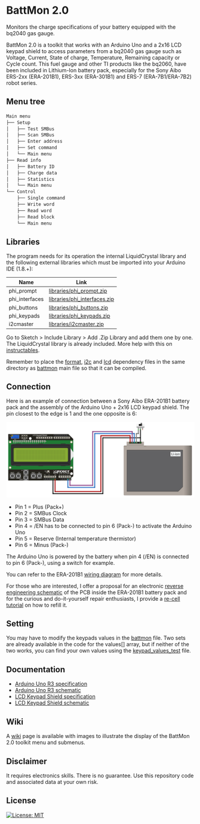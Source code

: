 # BattMon 2.0

Monitors the charge specifications of your battery equipped with the bq2040 gas gauge.

BattMon 2.0 is a toolkit that works with an Arduino Uno and a 2x16 LCD keypad shield to access parameters from a bq2040 gas gauge such as Voltage, Current, State of charge, Temperature, Remaining capacity or Cycle count. This fuel gauge and other TI products like the bq2060, have been included in Lithium-Ion battery pack, especially for the Sony Aibo ERS-2xx (ERA-201B1), ERS-3xx (ERA-301B1) and ERS-7 (ERA-7B1/ERA-7B2) robot series.

## Menu tree

```sh
Main menu
├── Setup
│   ├── Test SMBus
│   ├── Scan SMBus
│   ├── Enter address
│   ├── Set command
│   └── Main menu
├── Read info
│   ├── Battery ID
│   ├── Charge data
│   ├── Statistics
│   └── Main menu
└── Control
    ├── Single command
    ├── Write word
    ├── Read word
    ├── Read block
    └── Main menu
```

## Libraries

The program needs for its operation the internal LiquidCrystal library and the following external libraries which must be imported into your Arduino IDE (1.8.+):

| Name | Link |
| ------ | ------ |
| phi_prompt | [libraries/phi_prompt.zip][phi_prompt] |
| phi_interfaces | [libraries/phi_interfaces.zip][phi_interfaces] |
| phi_buttons | [libraries/phi_buttons.zip][phi_buttons] |
| phi_keypads | [libraries/phi_keypads.zip][phi_keypads] |
| i2cmaster | [libraries/i2cmaster.zip][i2cmaster] |

Go to Sketch > Include Library > Add .Zip Library and add them one by one. The LiquidCrystal library is already included. More help with this on [instructables][instructables].

Remember to place the [format][format], [i2c][i2c] and [lcd][lcd] dependency files in the same directory as [battmon][battmon] main file so that it can be compiled.

## Connection

Here is an example of connection between a Sony Aibo ERA-201B1 battery pack and the assembly of the Arduino Uno + 2x16 LCD keypad shield. The pin closest to the edge is 1 and the one opposite is 6:

![ERA-201B1 battery pack connection with BattMon 2.0 toolkit](https://raw.githubusercontent.com/lpollier/battmon/master/example/ERA-201B1_wiring_diagram.png)

* Pin 1 = Plus (Pack+)
* Pin 2 = SMBus Clock
* Pin 3 = SMBus Data
* Pin 4 = /EN has to be connected to pin 6 (Pack-) to activate the Arduino Uno
* Pin 5 = Reserve (Internal temperature thermistor)
* Pin 6 = Minus (Pack-)

The Arduino Uno is powered by the battery when pin 4 (/EN) is connected to pin 6 (Pack-), using a switch for example.

You can refer to the ERA-201B1 [wiring diagram][ERA-201B1_wiring_diagram] for more details.

For those who are interested, I offer a proposal for an electronic [reverse engineering schematic][ERA-201B1_reverse_engineering_schematic] of the PCB inside the ERA-201B1 battery pack and for the curious and do-it-yourself repair enthusiasts, I provide a [re-cell tutorial][ERA-201B1_recell_tutorial] on how to refill it.

## Setting

You may have to modify the keypads values in the [battmon][battmon] file. Two sets are already available in the code for the values[] array, but if neither of the two works, you can find your own values using the [keypad_values_test][keypad_values_test] file.

## Documentation

* [Arduino Uno R3 specification](https://docs.arduino.cc/hardware/uno-rev3)
* [Arduino Uno R3 schematic](https://content.arduino.cc/assets/UNO-TH_Rev3e_sch.pdf)
* [LCD Keypad Shield specification](https://wiki.dfrobot.com/LCD_KeyPad_Shield_For_Arduino_SKU__DFR0009)
* [LCD Keypad Shield schematic](https://www.dfrobot.com/image/data/DFR0009/LCDKeypad%20Shield%20V1.0%20SCH.pdf)

## Wiki

A [wiki][wiki] page is available with images to illustrate the display of the BattMon 2.0 toolkit menu and submenus.

## Disclaimer

It requires electronics skills. There is no guarantee. Use this repository code and associated data at your own risk.

## License

[![License: MIT](https://img.shields.io/badge/License-MIT-yellow.svg)](https://opensource.org/licenses/MIT)

[i2cmaster]: <https://github.com/lpollier/battmon/blob/master/libraries/i2cmaster.zip>
[phi_buttons]: <https://github.com/lpollier/battmon/blob/master/libraries/phi_buttons.zip>
[phi_interfaces]: <https://github.com/lpollier/battmon/blob/master/libraries/phi_interfaces.zip>
[phi_keypads]: <https://github.com/lpollier/battmon/blob/master/libraries/phi_keypads.zip>
[phi_prompt]: <https://github.com/lpollier/battmon/blob/master/libraries/phi_prompt.zip>
[instructables]: <https://www.instructables.com/How-to-Add-an-External-Library-to-Arduino/>

[ERA-201B1_wiring_diagram]: <https://github.com/lpollier/battmon/blob/master/example/ERA-201B1_wiring_diagram.png>
[ERA-201B1_reverse_engineering_schematic]: <https://github.com/lpollier/battmon/blob/master/example/ERA-201B1_reverse_engineering_schematic.pdf>
[ERA-201B1_recell_tutorial]: <https://github.com/lpollier/battmon/blob/master/example/ERA-201B1_recell_tutorial.pdf>

[battmon]: <https://github.com/lpollier/battmon/blob/master/battmon.ino>
[format]: <https://github.com/lpollier/battmon/blob/master/format.ino>
[i2c]: <https://github.com/lpollier/battmon/blob/master/i2c.ino>
[lcd]: <https://github.com/lpollier/battmon/blob/master/lcd.ino>
[keypad_values_test]: <https://github.com/lpollier/battmon/blob/master/test/keypad_values_test.ino>

[wiki]: <https://github.com/lpollier/battmon/wiki>
